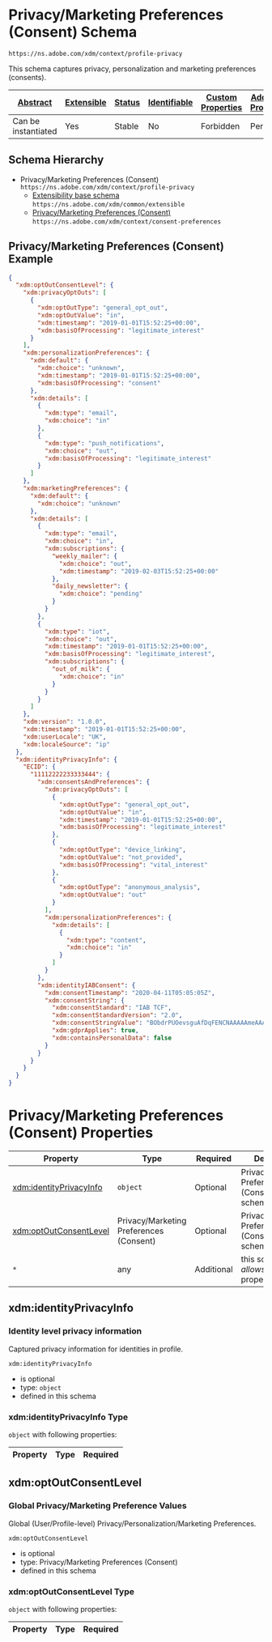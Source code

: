 
# Privacy/Marketing Preferences (Consent) Schema

```
https://ns.adobe.com/xdm/context/profile-privacy
```

This schema captures privacy, personalization and marketing preferences (consents).

| [Abstract](../../abstract.md) | [Extensible](../../extensions.md) | [Status](../../status.md) | [Identifiable](../../id.md) | [Custom Properties](../../extensions.md) | [Additional Properties](../../extensions.md) | Defined In |
|-------------------------------|-----------------------------------|---------------------------|-----------------------------|------------------------------------------|----------------------------------------------|------------|
| Can be instantiated | Yes | Stable | No | Forbidden | Permitted | [context/profile-privacy.schema.json](context/profile-privacy.schema.json) |
## Schema Hierarchy

* Privacy/Marketing Preferences (Consent) `https://ns.adobe.com/xdm/context/profile-privacy`
  * [Extensibility base schema](../common/extensible.schema.md) `https://ns.adobe.com/xdm/common/extensible`
  * [Privacy/Marketing Preferences (Consent)](consentpreferences.schema.md) `https://ns.adobe.com/xdm/context/consent-preferences`


## Privacy/Marketing Preferences (Consent) Example
```json
{
  "xdm:optOutConsentLevel": {
    "xdm:privacyOptOuts": [
      {
        "xdm:optOutType": "general_opt_out",
        "xdm:optOutValue": "in",
        "xdm:timestamp": "2019-01-01T15:52:25+00:00",
        "xdm:basisOfProcessing": "legitimate_interest"
      }
    ],
    "xdm:personalizationPreferences": {
      "xdm:default": {
        "xdm:choice": "unknown",
        "xdm:timestamp": "2019-01-01T15:52:25+00:00",
        "xdm:basisOfProcessing": "consent"
      },
      "xdm:details": [
        {
          "xdm:type": "email",
          "xdm:choice": "in"
        },
        {
          "xdm:type": "push_notifications",
          "xdm:choice": "out",
          "xdm:basisOfProcessing": "legitimate_interest"
        }
      ]
    },
    "xdm:marketingPreferences": {
      "xdm:default": {
        "xdm:choice": "unknown"
      },
      "xdm:details": [
        {
          "xdm:type": "email",
          "xdm:choice": "in",
          "xdm:subscriptions": {
            "weekly_mailer": {
              "xdm:choice": "out",
              "xdm:timestamp": "2019-02-03T15:52:25+00:00"
            },
            "daily_newsletter": {
              "xdm:choice": "pending"
            }
          }
        },
        {
          "xdm:type": "iot",
          "xdm:choice": "out",
          "xdm:timestamp": "2019-01-01T15:52:25+00:00",
          "xdm:basisOfProcessing": "legitimate_interest",
          "xdm:subscriptions": {
            "out_of_milk": {
              "xdm:choice": "in"
            }
          }
        }
      ]
    },
    "xdm:version": "1.0.0",
    "xdm:timestamp": "2019-01-01T15:52:25+00:00",
    "xdm:userLocale": "UK",
    "xdm:localeSource": "ip"
  },
  "xdm:identityPrivacyInfo": {
    "ECID": {
      "11112222233333444": {
        "xdm:consentsAndPreferences": {
          "xdm:privacyOptOuts": [
            {
              "xdm:optOutType": "general_opt_out",
              "xdm:optOutValue": "in",
              "xdm:timestamp": "2019-01-01T15:52:25+00:00",
              "xdm:basisOfProcessing": "legitimate_interest"
            },
            {
              "xdm:optOutType": "device_linking",
              "xdm:optOutValue": "not_provided",
              "xdm:basisOfProcessing": "vital_interest"
            },
            {
              "xdm:optOutType": "anonymous_analysis",
              "xdm:optOutValue": "out"
            }
          ],
          "xdm:personalizationPreferences": {
            "xdm:details": [
              {
                "xdm:type": "content",
                "xdm:choice": "in"
              }
            ]
          }
        },
        "xdm:identityIABConsent": {
          "xdm:consentTimestamp": "2020-04-11T05:05:05Z",
          "xdm:consentString": {
            "xdm:consentStandard": "IAB TCF",
            "xdm:consentStandardVersion": "2.0",
            "xdm:consentStringValue": "BObdrPUOevsguAfDqFENCNAAAAAmeAAA.PVAfDObdrA.DqFENCAmeAENCDA",
            "xdm:gdprApplies": true,
            "xdm:containsPersonalData": false
          }
        }
      }
    }
  }
}
```

# Privacy/Marketing Preferences (Consent) Properties

| Property | Type | Required | Defined by |
|----------|------|----------|------------|
| [xdm:identityPrivacyInfo](#xdmidentityprivacyinfo) | `object` | Optional | Privacy/Marketing Preferences (Consent) (this schema) |
| [xdm:optOutConsentLevel](#xdmoptoutconsentlevel) | Privacy/Marketing Preferences (Consent) | Optional | Privacy/Marketing Preferences (Consent) (this schema) |
| `*` | any | Additional | this schema *allows* additional properties |

## xdm:identityPrivacyInfo
### Identity level privacy information

Captured privacy information for identities in profile.

`xdm:identityPrivacyInfo`
* is optional
* type: `object`
* defined in this schema

### xdm:identityPrivacyInfo Type


`object` with following properties:


| Property | Type | Required |
|----------|------|----------|






## xdm:optOutConsentLevel
### Global Privacy/Marketing Preference Values

Global (User/Profile-level) Privacy/Personalization/Marketing Preferences.

`xdm:optOutConsentLevel`
* is optional
* type: Privacy/Marketing Preferences (Consent)
* defined in this schema

### xdm:optOutConsentLevel Type


`object` with following properties:


| Property | Type | Required |
|----------|------|----------|





